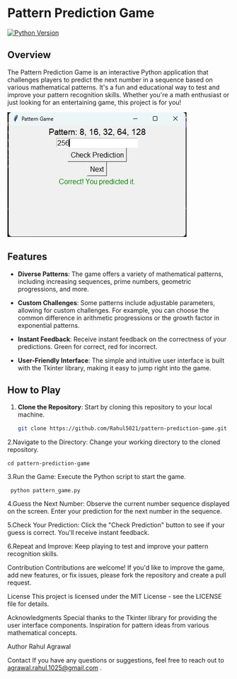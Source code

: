 # Pattern Prediction Game

[![Python Version](https://img.shields.io/badge/python-3.6%20%7C%203.7%20%7C%203.8%20%7C%203.9-blue)](https://www.python.org/downloads/)

## Overview

The Pattern Prediction Game is an interactive Python application that challenges players to predict the next number in a sequence based on various mathematical patterns. It's a fun and educational way to test and improve your pattern recognition skills. Whether you're a math enthusiast or just looking for an entertaining game, this project is for you!

![Pattern Prediction Game Screenshot](screenshot.png)

## Features

- **Diverse Patterns**: The game offers a variety of mathematical patterns, including increasing sequences, prime numbers, geometric progressions, and more.

- **Custom Challenges**: Some patterns include adjustable parameters, allowing for custom challenges. For example, you can choose the common difference in arithmetic progressions or the growth factor in exponential patterns.

- **Instant Feedback**: Receive instant feedback on the correctness of your predictions. Green for correct, red for incorrect.

- **User-Friendly Interface**: The simple and intuitive user interface is built with the Tkinter library, making it easy to jump right into the game.

## How to Play

1. **Clone the Repository**: Start by cloning this repository to your local machine.

   ```bash
   git clone https://github.com/Rahul5021/pattern-prediction-game.git
2.Navigate to the Directory: Change your working directory to the cloned repository.
    
    cd pattern-prediction-game
    
3.Run the Game: Execute the Python script to start the game.
  
     python pattern_game.py

4.Guess the Next Number: Observe the current number sequence displayed on the screen. Enter your prediction for the next number in the sequence.

5.Check Your Prediction: Click the "Check Prediction" button to see if your guess is correct. You'll receive instant feedback.

6.Repeat and Improve: Keep playing to test and improve your pattern recognition skills.

Contribution
Contributions are welcome! If you'd like to improve the game, add new features, or fix issues, please fork the repository and create a pull request.

License
This project is licensed under the MIT License - see the LICENSE file for details.

Acknowledgments
Special thanks to the Tkinter library for providing the user interface components.
Inspiration for pattern ideas from various mathematical concepts.

Author
Rahul Agrawal

Contact
If you have any questions or suggestions, feel free to reach out to agrawal.rahul.1025@gmail.com .

